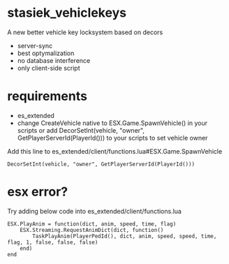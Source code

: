 # stasiek_vehiclekeys
 A new better vehicle key locksystem based on decors

- server-sync
- best optymalization
- no database interference
- only client-side script

# requirements
- es_extended
- change CreateVehicle native to ESX.Game.SpawnVehicle() in your scripts or add DecorSetInt(vehicle, "owner", GetPlayerServerId(PlayerId())) to your scripts to set vehicle owner

Add this line to es_extended/client/functions.lua#ESX.Game.SpawnVehicle
```
DecorSetInt(vehicle, "owner", GetPlayerServerId(PlayerId()))
```

# esx error?
Try adding below code into es_extended/client/functions.lua

```
ESX.PlayAnim = function(dict, anim, speed, time, flag)
    ESX.Streaming.RequestAnimDict(dict, function()
        TaskPlayAnim(PlayerPedId(), dict, anim, speed, speed, time, flag, 1, false, false, false)
    end)
end
```
